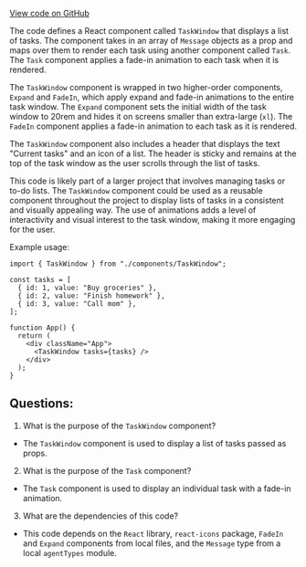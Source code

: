 [View code on GitHub](/src/components/TaskWindow.tsx)

The code defines a React component called `TaskWindow` that displays a list of tasks. The component takes in an array of `Message` objects as a prop and maps over them to render each task using another component called `Task`. The `Task` component applies a fade-in animation to each task when it is rendered.

The `TaskWindow` component is wrapped in two higher-order components, `Expand` and `FadeIn`, which apply expand and fade-in animations to the entire task window. The `Expand` component sets the initial width of the task window to 20rem and hides it on screens smaller than extra-large (`xl`). The `FadeIn` component applies a fade-in animation to each task as it is rendered.

The `TaskWindow` component also includes a header that displays the text "Current tasks" and an icon of a list. The header is sticky and remains at the top of the task window as the user scrolls through the list of tasks.

This code is likely part of a larger project that involves managing tasks or to-do lists. The `TaskWindow` component could be used as a reusable component throughout the project to display lists of tasks in a consistent and visually appealing way. The use of animations adds a level of interactivity and visual interest to the task window, making it more engaging for the user. 

Example usage:

```
import { TaskWindow } from "./components/TaskWindow";

const tasks = [
  { id: 1, value: "Buy groceries" },
  { id: 2, value: "Finish homework" },
  { id: 3, value: "Call mom" },
];

function App() {
  return (
    <div className="App">
      <TaskWindow tasks={tasks} />
    </div>
  );
}
```
## Questions: 
 1. What is the purpose of the `TaskWindow` component?
- The `TaskWindow` component is used to display a list of tasks passed as props.

2. What is the purpose of the `Task` component?
- The `Task` component is used to display an individual task with a fade-in animation.

3. What are the dependencies of this code?
- This code depends on the `React` library, `react-icons` package, `FadeIn` and `Expand` components from local files, and the `Message` type from a local `agentTypes` module.